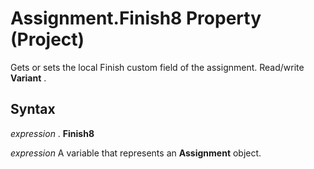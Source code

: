 
# Assignment.Finish8 Property (Project)

Gets or sets the local Finish custom field of the assignment. Read/write  **Variant** .


## Syntax

 _expression_ . **Finish8**

 _expression_ A variable that represents an **Assignment** object.

